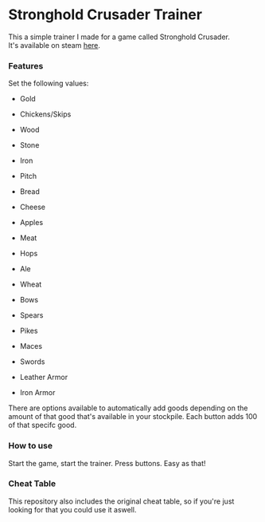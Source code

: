 # Stronghold Crusader Trainer
This a simple trainer I made for a game called Stronghold Crusader.  
It's available on steam [here](http://store.steampowered.com/app/40970/).

### Features
Set the following values:
- Gold
- Chickens/Skips

- Wood
- Stone
- Iron
- Pitch

- Bread
- Cheese
- Apples
- Meat
- Hops
- Ale
- Wheat

- Bows
- Spears
- Pikes
- Maces
- Swords
- Leather Armor
- Iron Armor

There are options available to automatically add goods depending on the amount of that good that's available in your stockpile. Each button adds 100 of that specifc good. 

### How to use
Start the game, start the trainer. Press buttons. Easy as that!

### Cheat Table
This repository also includes the original cheat table, so if you're just looking for that you could use it aswell.
